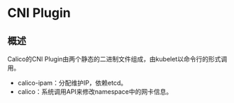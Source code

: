 # CNI Plugin
## 概述
Calico的CNI Plugin由两个静态的二进制文件组成，由kubelet以命令行的形式调用。
* calico-ipam：分配维护IP，依赖etcd。
* calico：系统调用API来修改namespace中的网卡信息。
